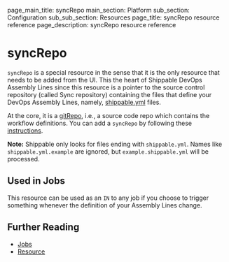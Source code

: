 page_main_title: syncRepo
main_section: Platform
sub_section: Configuration
sub_sub_section: Resources
page_title: syncRepo resource reference
page_description: syncRepo resource reference

# syncRepo

`syncRepo` is a special resource in the sense that it is the only resource that needs to be added from the UI. This the heart of Shippable DevOps Assembly Lines since this resource is a pointer to the source control repository (called Sync repository) containing the files that define your DevOps Assembly Lines, namely, [shippable.yml](/platform/tutorial/workflow/shippable-yml) files.

At the core, it is a [gitRepo](/platform/workflow/resource/gitrepo), i.e., a source code repo which contains the workflow definitions. You can add a `syncRepo` by following these [instructions](/platform/tutorial/workflow/crud-syncrepo).

**Note:** Shippable only looks for files ending with `shippable.yml`. Names like `shippable.yml.example` are ignored, but `example.shippable.yml` will be processed.

## Used in Jobs
This resource can be used as an `IN` to any job if you choose to trigger something whenever the definition of your Assembly Lines change.

## Further Reading
* [Jobs](/platform/workflow/job/overview)
* [Resource](/platform/workflow/resource/overview)
